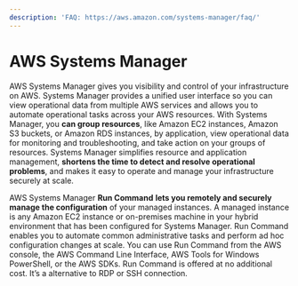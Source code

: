 ```yaml
---
description: 'FAQ: https://aws.amazon.com/systems-manager/faq/'
---
```


# AWS Systems Manager

AWS Systems Manager gives you visibility and control of your infrastructure on AWS. Systems Manager provides a unified user interface so you can view operational data from multiple AWS services and allows you to automate operational tasks across your AWS resources. With Systems Manager, you **can group resources**, like Amazon EC2 instances, Amazon S3 buckets, or Amazon RDS instances, by application, view operational data for monitoring and troubleshooting, and take action on your groups of resources. Systems Manager simplifies resource and application management, **shortens the time to detect and resolve operational problems**, and makes it easy to operate and manage your infrastructure securely at scale.

AWS Systems Manager **Run Command** **lets you remotely and securely manage the configuration** of your managed instances. A managed instance is any Amazon EC2 instance or on-premises machine in your hybrid environment that has been configured for Systems Manager. Run Command enables you to automate common administrative tasks and perform ad hoc configuration changes at scale. You can use Run Command from the AWS console, the AWS Command Line Interface, AWS Tools for Windows PowerShell, or the AWS SDKs. Run Command is offered at no additional cost. It’s a alternative to RDP or SSH connection.

